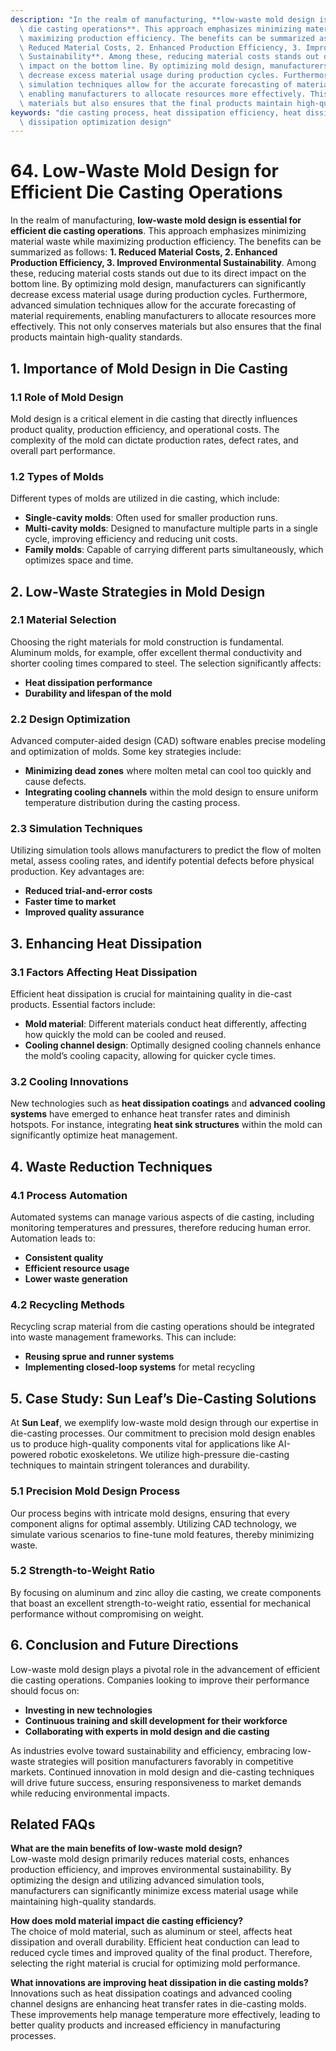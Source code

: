 ```yaml
---
description: "In the realm of manufacturing, **low-waste mold design is essential for efficient\
  \ die casting operations**. This approach emphasizes minimizing material waste while\
  \ maximizing production efficiency. The benefits can be summarized as follows: **1.\
  \ Reduced Material Costs, 2. Enhanced Production Efficiency, 3. Improved Environmental\
  \ Sustainability**. Among these, reducing material costs stands out due to its direct\
  \ impact on the bottom line. By optimizing mold design, manufacturers can significantly\
  \ decrease excess material usage during production cycles. Furthermore, advanced\
  \ simulation techniques allow for the accurate forecasting of material requirements,\
  \ enabling manufacturers to allocate resources more effectively. This not only conserves\
  \ materials but also ensures that the final products maintain high-quality standards."
keywords: "die casting process, heat dissipation efficiency, heat dissipation performance, heat\
  \ dissipation optimization design"
---
```

# 64. Low-Waste Mold Design for Efficient Die Casting Operations  

In the realm of manufacturing, **low-waste mold design is essential for efficient die casting operations**. This approach emphasizes minimizing material waste while maximizing production efficiency. The benefits can be summarized as follows: **1. Reduced Material Costs, 2. Enhanced Production Efficiency, 3. Improved Environmental Sustainability**. Among these, reducing material costs stands out due to its direct impact on the bottom line. By optimizing mold design, manufacturers can significantly decrease excess material usage during production cycles. Furthermore, advanced simulation techniques allow for the accurate forecasting of material requirements, enabling manufacturers to allocate resources more effectively. This not only conserves materials but also ensures that the final products maintain high-quality standards.

## **1. Importance of Mold Design in Die Casting**

### **1.1 Role of Mold Design**
Mold design is a critical element in die casting that directly influences product quality, production efficiency, and operational costs. The complexity of the mold can dictate production rates, defect rates, and overall part performance.

### **1.2 Types of Molds**
Different types of molds are utilized in die casting, which include:
- **Single-cavity molds**: Often used for smaller production runs.
- **Multi-cavity molds**: Designed to manufacture multiple parts in a single cycle, improving efficiency and reducing unit costs.
- **Family molds**: Capable of carrying different parts simultaneously, which optimizes space and time.

## **2. Low-Waste Strategies in Mold Design**

### **2.1 Material Selection**
Choosing the right materials for mold construction is fundamental. Aluminum molds, for example, offer excellent thermal conductivity and shorter cooling times compared to steel. The selection significantly affects:
- **Heat dissipation performance**
- **Durability and lifespan of the mold**

### **2.2 Design Optimization**
Advanced computer-aided design (CAD) software enables precise modeling and optimization of molds. Some key strategies include:
- **Minimizing dead zones** where molten metal can cool too quickly and cause defects.
- **Integrating cooling channels** within the mold design to ensure uniform temperature distribution during the casting process.

### **2.3 Simulation Techniques**
Utilizing simulation tools allows manufacturers to predict the flow of molten metal, assess cooling rates, and identify potential defects before physical production. Key advantages are:
- **Reduced trial-and-error costs**
- **Faster time to market**
- **Improved quality assurance**

## **3. Enhancing Heat Dissipation**

### **3.1 Factors Affecting Heat Dissipation**
Efficient heat dissipation is crucial for maintaining quality in die-cast products. Essential factors include:
- **Mold material**: Different materials conduct heat differently, affecting how quickly the mold can be cooled and reused.
- **Cooling channel design**: Optimally designed cooling channels enhance the mold’s cooling capacity, allowing for quicker cycle times.

### **3.2 Cooling Innovations**
New technologies such as **heat dissipation coatings** and **advanced cooling systems** have emerged to enhance heat transfer rates and diminish hotspots. For instance, integrating **heat sink structures** within the mold can significantly optimize heat management.

## **4. Waste Reduction Techniques**

### **4.1 Process Automation**
Automated systems can manage various aspects of die casting, including monitoring temperatures and pressures, therefore reducing human error. Automation leads to:
- **Consistent quality**
- **Efficient resource usage**
- **Lower waste generation**

### **4.2 Recycling Methods**
Recycling scrap material from die casting operations should be integrated into waste management frameworks. This can include:
- **Reusing sprue and runner systems** 
- **Implementing closed-loop systems** for metal recycling

## **5. Case Study: Sun Leaf’s Die-Casting Solutions**

At **Sun Leaf**, we exemplify low-waste mold design through our expertise in die-casting processes. Our commitment to precision mold design enables us to produce high-quality components vital for applications like AI-powered robotic exoskeletons. We utilize high-pressure die-casting techniques to maintain stringent tolerances and durability. 

### **5.1 Precision Mold Design Process**
Our process begins with intricate mold designs, ensuring that every component aligns for optimal assembly. Utilizing CAD technology, we simulate various scenarios to fine-tune mold features, thereby minimizing waste.

### **5.2 Strength-to-Weight Ratio**
By focusing on aluminum and zinc alloy die casting, we create components that boast an excellent strength-to-weight ratio, essential for mechanical performance without compromising on weight.

## **6. Conclusion and Future Directions**

Low-waste mold design plays a pivotal role in the advancement of efficient die casting operations. Companies looking to improve their performance should focus on:
- **Investing in new technologies**
- **Continuous training and skill development for their workforce**
- **Collaborating with experts in mold design and die casting**

As industries evolve toward sustainability and efficiency, embracing low-waste strategies will position manufacturers favorably in competitive markets. Continued innovation in mold design and die-casting techniques will drive future success, ensuring responsiveness to market demands while reducing environmental impacts.

## **Related FAQs**

**What are the main benefits of low-waste mold design?**  
Low-waste mold design primarily reduces material costs, enhances production efficiency, and improves environmental sustainability. By optimizing the design and utilizing advanced simulation tools, manufacturers can significantly minimize excess material usage while maintaining high-quality standards.

**How does mold material impact die casting efficiency?**  
The choice of mold material, such as aluminum or steel, affects heat dissipation and overall durability. Efficient heat conduction can lead to reduced cycle times and improved quality of the final product. Therefore, selecting the right material is crucial for optimizing mold performance.

**What innovations are improving heat dissipation in die casting molds?**  
Innovations such as heat dissipation coatings and advanced cooling channel designs are enhancing heat transfer rates in die-casting molds. These improvements help manage temperature more effectively, leading to better quality products and increased efficiency in manufacturing processes.
